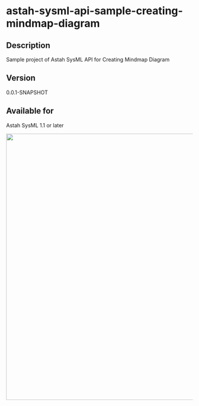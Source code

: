 astah-sysml-api-sample-creating-mindmap-diagram
=============================

Description
----------------
Sample project of Astah SysML API for Creating Mindmap Diagram

Version
----------------
0.0.1-SNAPSHOT

Available for
----------------
Astah SysML 1.1 or later

<img src="https://raw.github.com/ChangeVision/astah-sysml-api-sample/master/astah-sysml-api-sample-creating-mindmap-diagram/SampleSysmlMindmapDiagram.png" width="720"/>

